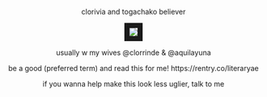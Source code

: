 <p align="center">
clorivia and togachako believer
<p align="center">
<img src="https://cdn.donmai.us/sample/55/0a/__raiden_shogun_yae_miko_and_sangonomiya_kokomi_genshin_impact_drawn_by_maiqo__sample-550a72a2c4c96fd99b1bba41a6318d07.jpg" border="10"/>
</p>
<p align="center">
usually w my wives @clorrinde & @aquilayuna
<p align="center">
be a good (preferred term) and read this for me! https://rentry.co/literaryae
<p align="center">
if you wanna help make this look less uglier, talk to me
